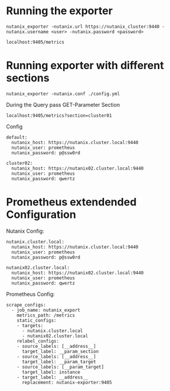 
# Running the exporter

    nutanix_exporter -nutanix.url https://nutanix_cluster:9440 -nutanix.username <user> -nutanix.password <password>

    localhost:9405/metrics

# Running exporter with different sections

    nutanix_exporter -nutanix.conf ./config.yml

During the Query pass GET-Parameter Section

    localhost:9405/metrics?section=cluster01


Config
```
default:
  nutanix_host: https://nutanix.cluster.local:9440
  nutanix_user: prometheus
  nutanix_password: p@ssw0rd

cluster02:
  nutanix_host: https://nutanix02.cluster.local:9440
  nutanix_user: prometheus
  nutanix_password: qwertz
```

# Prometheus extendended Configuration

Nutanix Config:
```
nutanix.cluster.local:
  nutanix_host: https://nutanix.cluster.local:9440
  nutanix_user: prometheus
  nutanix_password: p@ssw0rd

nutanix02.cluster.local:
  nutanix_host: https://nutanix02.cluster.local:9440
  nutanix_user: prometheus
  nutanix_password: qwertz
```

Prometheus Config:
```
scrape_configs:
  - job_name: nutanix_export
    metrics_path: /metrics
    static_configs:
    - targets:
      - nutanix.cluster.local
      - nutanix02.cluster.local
    relabel_configs:
    - source_labels: [__address__]
      target_label: __param_section
    - source_labels: [__address__]
      target_label: __param_target
    - source_labels: [__param_target]
      target_label: instance
    - target_label: __address__
      replacement: nutanix-exporter:9405
```

